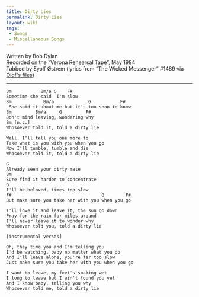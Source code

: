 ```yaml
---
title: Dirty Lies
permalink: Dirty Lies
layout: wiki
tags:
 - Songs
 - Miscellaneous Songs
---
```


Written by Bob Dylan  
Recorded on the “Verona Rehearsal Tape”, May 1984  
Tabbed by Eyolf Østrem (lyrics from “The Wicked Messenger” \#1489 via
[Olof's
files](http://www.bjorner.com/WFMH%20-%201984%20In%20Europe%201984.htm#Dirty_Lies))

* * * * *

    Bm           Bm/a G    F#
    Sometime she said  I'm slow
    Bm            Bm/a             G           F#
     She said it about me but it's too soon to know
    Bm         Bm/a     G         F#
    Don't mind leaving, wondering why
    Bm [n.c.]
    Whosoever told it, told a dirty lie

    Well, I'll tell you one more to
    Take what is you with you when you go
    Now I'll tumble, tumble and die
    Whosoever told it, told a dirty lie

    G
    Already seen your dirty mate
    Bm
    Sure find it harder to concentrate
    G
    I'll be beloved, times too slow
    F#                                  G        F#
    But make sure you take her with you when you go

    I'll love it and leave it, the sun go down
    Pray for the rain for miles around
    I'll never leave it to wonder why
    Whosoever told you, told a dirty lie

    [instrumental verses]

    Oh, they time you and I'm telling you
    I'd be watching, baby no matter what you do
    And I'll leave alone, you're far too slow
    Just make sure you take her with you when you go

    I want to leave, my feet's soaking wet
    I long to leave but I ain't found you yet
    And I know baby, telling you why
    Whosoever told me, told a dirty lie
